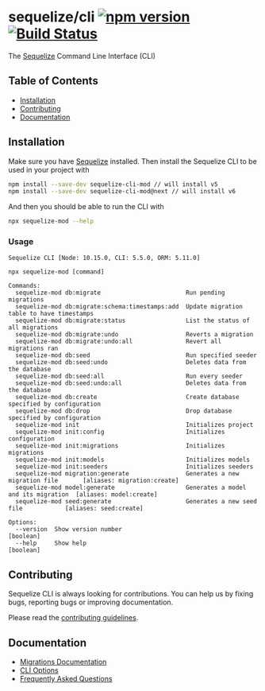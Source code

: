 # sequelize/cli [![npm version](https://badge.fury.io/js/sequelize-cli-mod.svg)](https://npmjs.com/package/sequelize-cli-mod) [![Build Status](https://travis-ci.org/sequelize/cli.svg?branch=master)](https://travis-ci.org/sequelize/cli)

The [Sequelize](https://sequelize.org) Command Line Interface (CLI)

## Table of Contents

-   [Installation](#installation)
-   [Contributing](#contributing)
-   [Documentation](#documentation)

## Installation

Make sure you have [Sequelize](https://sequelize.org) installed. Then install the Sequelize CLI to be used in your project with

```bash
npm install --save-dev sequelize-cli-mod // will install v5
npm install --save-dev sequelize-cli-mod@next // will install v6
```

And then you should be able to run the CLI with

```bash
npx sequelize-mod --help
```

### Usage

```
Sequelize CLI [Node: 10.15.0, CLI: 5.5.0, ORM: 5.11.0]

npx sequelize-mod [command]

Commands:
  sequelize-mod db:migrate                        Run pending migrations
  sequelize-mod db:migrate:schema:timestamps:add  Update migration table to have timestamps
  sequelize-mod db:migrate:status                 List the status of all migrations
  sequelize-mod db:migrate:undo                   Reverts a migration
  sequelize-mod db:migrate:undo:all               Revert all migrations ran
  sequelize-mod db:seed                           Run specified seeder
  sequelize-mod db:seed:undo                      Deletes data from the database
  sequelize-mod db:seed:all                       Run every seeder
  sequelize-mod db:seed:undo:all                  Deletes data from the database
  sequelize-mod db:create                         Create database specified by configuration
  sequelize-mod db:drop                           Drop database specified by configuration
  sequelize-mod init                              Initializes project
  sequelize-mod init:config                       Initializes configuration
  sequelize-mod init:migrations                   Initializes migrations
  sequelize-mod init:models                       Initializes models
  sequelize-mod init:seeders                      Initializes seeders
  sequelize-mod migration:generate                Generates a new migration file       [aliases: migration:create]
  sequelize-mod model:generate                    Generates a model and its migration  [aliases: model:create]
  sequelize-mod seed:generate                     Generates a new seed file            [aliases: seed:create]

Options:
  --version  Show version number                                         [boolean]
  --help     Show help                                                   [boolean]
```

## Contributing

Sequelize CLI is always looking for contributions. You can help us by fixing bugs, reporting bugs or improving documentation.

Please read the [contributing guidelines](CONTRIBUTING.md).

## Documentation

-   [Migrations Documentation](https://sequelize.org/master/manual/migrations.html)
-   [CLI Options](docs/README.md)
-   [Frequently Asked Questions](docs/FAQ.md)

